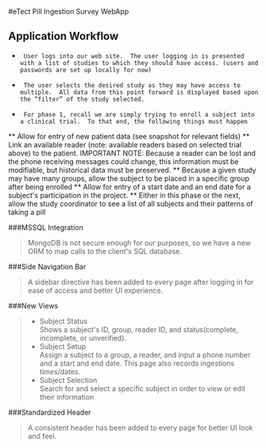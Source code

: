 #eTect Pill Ingestion Survey WebApp

## Application Workflow

*      User logs into our web site.  The user logging in is presented with a list of studies to which they should have access. (users and passwords are set up locally for now)
*      The user selects the desired study as they may have access to multiple.  All data from this point forward is displayed based upon the “filter” of the study selected.
*      For phase 1, recall we are simply trying to enroll a subject into a clinical trial.  To that end, the following things must happen
**       Allow for entry of new patient data (see snapshot for relevant fields)
**      Link an available reader (note: available readers based on selected trial above) to the patient.  IMPORTANT NOTE: Because a reader can be lost and the phone receiving messages could change, this information must be modifiable, but historical data must be preserved.
**       Because a given study may have many groups, allow the subject to be placed in a specific group after being enrolled
**      Allow for entry of a start date and an end date for a subject's participation in the project.
**      Either in this phase or the next, allow the study coordinator to see a list of all subjects and their patterns of taking a pill


###MSSQL Integration
>	MongoDB is not secure enough for our purposes, so we have a new ORM to map calls to the client's SQL database. 

###Side Navigation Bar
> A sidebar directive has been added to every page after logging in for ease of access and better UI experience.

###New Views
>*	Subject Status  
>			Shows a subject's ID, group, reader ID, and status(complete, incomplete, or unverified). 
>* Subject Setup  
>			Assign a subject to a group, a reader, and input a phone number and a start and end date. This page also records ingestions times/dates.
>* Subject Selection  
>			Search for and select a specific subject in order to view or edit their information

###Standardized Header
> A consistent header has been added to every page for better UI look and feel.
